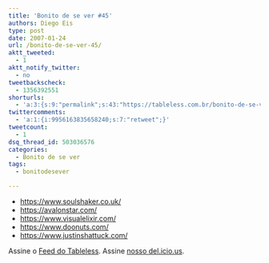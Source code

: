 ```yaml
---
title: 'Bonito de se ver #45'
authors: Diego Eis
type: post
date: 2007-01-24
url: /bonito-de-se-ver-45/
aktt_tweeted:
  - 1
aktt_notify_twitter:
  - no
tweetbackscheck:
  - 1356392551
shorturls:
  - 'a:3:{s:9:"permalink";s:43:"https://tableless.com.br/bonito-de-se-ver-45";s:7:"tinyurl";s:26:"https://tinyurl.com/3elvgae";s:4:"isgd";s:19:"https://is.gd/VTZDpT";}'
twittercomments:
  - 'a:1:{i:9956163835658240;s:7:"retweet";}'
tweetcount:
  - 1
dsq_thread_id: 503036576
categories:
  - Bonito de se ver
tags:
  - bonitodesever

---
```

  * <https://www.soulshaker.co.uk/>
  * <https://avalonstar.com/>
  * <https://www.visualelixir.com/>
  * <https://www.doonuts.com/>
  * <https://www.justinshattuck.com/>

Assine o [Feed do Tableless][1]. Assine [nosso del.icio.us][2].

 [1]: https://tableless.com.br/feed/
 [2]: https://del.icio.us/rss/tableless